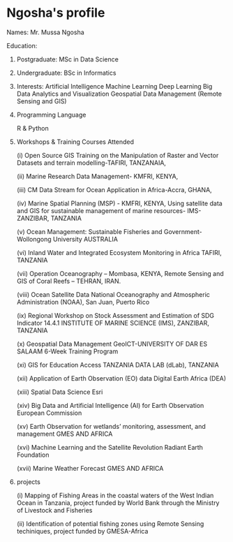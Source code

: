 # Ngosha's profile
Names: Mr. Mussa Ngosha

Education: 

1. Postgraduate:
   MSc in Data Science
2. Undergraduate:
   BSc in Informatics
3. Interests:
   Artificial Intelligence
   Machine Learning
   Deep Learning
   Big Data Analytics and Visualization
   Geospatial Data Management (Remote Sensing and GIS)
   
4. Programming Language

   R & Python
   
5. Workshops & Training Courses Attended

   (i) Open Source GIS Training on the Manipulation of Raster and Vector Datasets and terrain modelling-TAFIRI, TANZANAIA,
   
   (ii) Marine Research Data Management- KMFRI, KENYA, 
   
   (iii) CM Data Stream for Ocean Application in Africa-Accra, GHANA, 
   
   (iv) Marine Spatial Planning (MSP) - KMFRI, KENYA, Using satellite data and GIS for sustainable management of marine resources- IMS-ZANZIBAR, TANZANIA
   
   (v) Ocean Management: Sustainable Fisheries and Government- Wollongong University AUSTRALIA
   
   (vi) Inland Water and Integrated Ecosystem Monitoring in Africa TAFIRI, TANZANIA
   
   (vii) Operation Oceanography – Mombasa, KENYA, Remote Sensing and GIS of Coral Reefs – TEHRAN, IRAN.
   
   (viii) Ocean Satellite Data	National Oceanography and Atmospheric Administration (NOAA), San Juan, Puerto Rico
   
   (ix) Regional Workshop on Stock Assessment and Estimation of SDG Indicator 14.4.1	INSTITUTE OF MARINE SCIENCE (IMS), ZANZIBAR, TANZANIA
   
   (x) Geospatial Data Management	GeoICT-UNIVERSITY OF DAR ES SALAAM	6-Week Training Program
   
   (xi) GIS for Education Access	TANZANIA DATA LAB (dLab), TANZANIA
   
   (xii) Application of Earth Observation (EO) data	Digital Earth Africa (DEA)
   
   (xiii) Spatial Data Science	Esri 
   
   (xiv) Big Data and Artificial Intelligence (AI) for Earth Observation	European Commission
   
   (xv) Earth Observation for wetlands’ monitoring, assessment, and management	GMES AND AFRICA
   
   (xvi) Machine Learning and the Satellite Revolution 	Radiant Earth Foundation 
   
   (xvii) Marine Weather Forecast 	GMES AND AFRICA
   
6. projects

   (i) Mapping of Fishing Areas in the coastal waters of the West Indian Ocean in Tanzania, project funded by World Bank through the Ministry of 
   Livestock and Fisheries
   
   (ii) Identification of potential fishing zones using Remote Sensing techiniques, project funded by GMESA-Africa 
   








